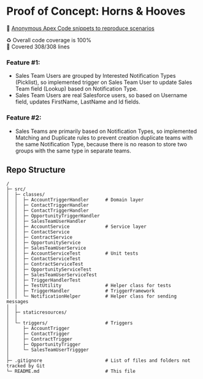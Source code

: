 # Proof of Concept: Horns & Hooves
💫 [Anonymous Apex Code snippets to reproduce scenarios](https://github.com/belekomurzakov/horns-and-hooves/blob/master/src/staticresources/REPRODUCESTEPS.md)

♻️ Overall code coverage is 100%<br>
🌛 Covered 308/308 lines

### Feature #1:
- Sales Team Users are grouped by Interested Notification Types (Picklist), so implemented trigger on Sales Team User 
to update Sales Team field (Lookup) based on Notification Type.
- Sales Team Users are real Salesforce users, so based on Username field, updates FirstName, LastName and Id fields.

### Feature #2:
- Sales Teams are primarily based on Notification Types, so implemented Matching and Duplicate rules to prevent creation
duplicate teams with the same Notification Type, because there is no reason to store two groups with the same type in 
separate teams.

## Repo Structure
```
/
├─ src/
│  ├─ classes/ 
│  │  ├─ AccountTriggerHandler      # Domain layer  
│  │  ├─ ContactTriggerHandler
│  │  ├─ ContactTriggerHandler
│  │  ├─ OpportunityTriggerHandler
│  │  ├─ SalesTeamUserHandler
│  │  ├─ AccountService             # Service layer
│  │  ├─ ContactService       
│  │  ├─ ContractService           
│  │  ├─ OpportunityService       
│  │  ├─ SalesTeamUserService     
│  │  ├─ AccountServiceTest         # Unit tests
│  │  ├─ ContactServiceTest       
│  │  ├─ ContractServiceTest      
│  │  ├─ OpportunityServiceTest
│  │  ├─ SalesTeamUserServiceTest    
│  │  ├─ TriggerHandlerTest
│  │  ├─ TestUtility                # Helper class for tests
│  │  ├─ TriggerHandler             # TriggerFramework
│  │  └─ NotificationHelper         # Helper class for sending messages
│  │
│  ├─ staticresources/             
│  │
│  └─ triggers/                     # Triggers
│     ├─ AccountTrigger             
│     ├─ ContactTrigger       
│     ├─ ContractTrigger           
│     ├─ OpportunityTrigger       
│     └─ SalesTeamUserTriggger
│   
├─ .gitignore                       # List of files and folders not tracked by Git
└─ README.md                        # This file
```

